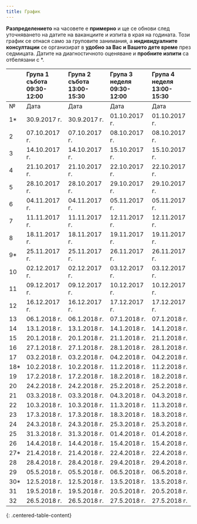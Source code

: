 ```yaml
---
title: График
---
```


**Разпределението** на часовете е **примерно** и ще се обнови след уточняването на датите на ваканциите и изпита в края на годината. Този график се отнася само за груповите занимания, а **индивидуалните консултации** се организират в **удобно за Вас и Вашето дете време** през седмицата. Датите на диагностичното оценяване и **пробните изпити** са отбелязани с \*.

|     | Група 1 <br> събота <br> 09:30-12:00 | Група 2 <br> събота <br> 13:00-15:30 | Група 3 <br> неделя <br> 09:30-12:00 | Група 4 <br> неделя <br> 13:00-15:30|
|:----|:--------------|:--------------|:--------------|:--------------|
| №   | Дата          | Дата          | Дата          | Дата          |
| 1*  | 30.9.2017 г.  | 30.9.2017 г.  | 01.10.2017 г. | 01.10.2017 г. |
| 2   | 07.10.2017 г. | 07.10.2017 г. | 08.10.2017 г. | 08.10.2017 г. |
| 3   | 14.10.2017 г. | 14.10.2017 г. | 15.10.2017 г. | 15.10.2017 г. |
| 4   | 21.10.2017 г. | 21.10.2017 г. | 22.10.2017 г. | 22.10.2017 г. |
| 5   | 28.10.2017 г. | 28.10.2017 г. | 29.10.2017 г. | 29.10.2017 г. |
| 6   | 04.11.2017 г. | 04.11.2017 г. | 05.11.2017 г. | 05.11.2017 г. |
| 7   | 11.11.2017 г. | 11.11.2017 г. | 12.11.2017 г. | 12.11.2017 г. |
| 8   | 18.11.2017 г. | 18.11.2017 г. | 19.11.2017 г. | 19.11.2017 г. |
| 9*  | 25.11.2017 г. | 25.11.2017 г. | 26.11.2017 г. | 26.11.2017 г. |
| 10  | 02.12.2017 г. | 02.12.2017 г. | 03.12.2017 г. | 03.12.2017 г. |
| 11  | 09.12.2017 г. | 09.12.2017 г. | 10.12.2017 г. | 10.12.2017 г. |
| 12  | 16.12.2017 г. | 16.12.2017 г. | 17.12.2017 г. | 17.12.2017 г. |
| 13  | 06.1.2018 г.  | 06.1.2018 г.  | 07.1.2018 г.  | 07.1.2018 г.  |
| 14  | 13.1.2018 г.  | 13.1.2018 г.  | 14.1.2018 г.  | 14.1.2018 г.  |
| 15  | 20.1.2018 г.  | 20.1.2018 г.  | 21.1.2018 г.  | 21.1.2018 г.  |
| 16  | 27.1.2018 г.  | 27.1.2018 г.  | 28.1.2018 г.  | 28.1.2018 г.  |
| 17  | 03.2.2018 г.  | 03.2.2018 г.  | 04.2.2018 г.  | 04.2.2018 г.  |
| 18* | 10.2.2018 г.  | 10.2.2018 г.  | 11.2.2018 г.  | 11.2.2018 г.  |
| 19  | 17.2.2018 г.  | 17.2.2018 г.  | 18.2.2018 г.  | 18.2.2018 г.  |
| 20  | 24.2.2018 г.  | 24.2.2018 г.  | 25.2.2018 г.  | 25.2.2018 г.  |
| 21  | 03.3.2018 г.  | 03.3.2018 г.  | 04.3.2018 г.  | 04.3.2018 г.  |
| 22  | 10.3.2018 г.  | 10.3.2018 г.  | 11.3.2018 г.  | 11.3.2018 г.  |
| 23  | 17.3.2018 г.  | 17.3.2018 г.  | 18.3.2018 г.  | 18.3.2018 г.  |
| 24  | 24.3.2018 г.  | 24.3.2018 г.  | 25.3.2018 г.  | 25.3.2018 г.  |
| 25  | 31.3.2018 г.  | 31.3.2018 г.  | 01.4.2018 г.  | 01.4.2018 г.  |
| 26  | 14.4.2018 г.  | 14.4.2018 г.  | 15.4.2018 г.  | 15.4.2018 г.  |
| 27* | 21.4.2018 г.  | 21.4.2018 г.  | 22.4.2018 г.  | 22.4.2018 г.  |
| 28  | 28.4.2018 г.  | 28.4.2018 г.  | 29.4.2018 г.  | 29.4.2018 г.  |
| 29  | 05.5.2018 г.  | 05.5.2018 г.  | 06.5.2018 г.  | 06.5.2018 г.  |
| 30* | 12.5.2018 г.  | 12.5.2018 г.  | 13.5.2018 г.  | 13.5.2018 г.  |
| 31  | 19.5.2018 г.  | 19.5.2018 г.  | 20.5.2018 г.  | 20.5.2018 г.  |
| 32  | 26.5.2018 г.  | 26.5.2018 г.  | 27.5.2018 г.  | 27.5.2018 г.  |
{: .centered-table-content}
